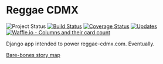 # Reggae CDMX
![Project Status](https://img.shields.io/badge/status-alpha-yellow.svg)
[![Build Status](https://travis-ci.org/FlowFX/reggae-cdmx.com.svg?branch=master)](https://travis-ci.org/FlowFX/reggae-cdmx.com)
[![Coverage Status](https://coveralls.io/repos/github/FlowFX/reggae-cdmx/badge.svg)](https://coveralls.io/github/FlowFX/reggae-cdmx.com)
[![Updates](https://pyup.io/repos/github/FlowFX/reggae-cdmx.com/shield.svg)](https://pyup.io/repos/github/FlowFX/reggae-cdmx.com/)
[![Waffle.io - Columns and their card count](https://badge.waffle.io/FlowFX/reggae-cdmx.com.svg?columns=all)](https://waffle.io/FlowFX/reggae-cdmx.com) 

Django app intended to power reggae-cdmx.com. Eventually.


[Bare-bones story map](https://app.cardboardit.com/maps/25239)
